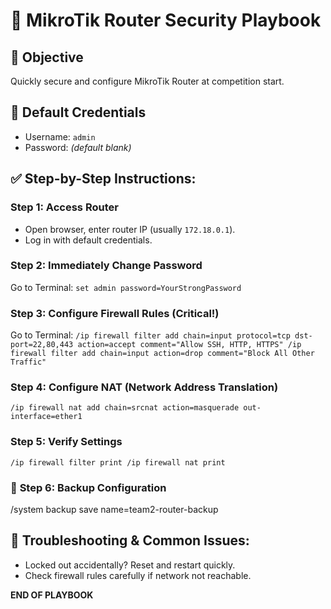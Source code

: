 # 📗 MikroTik Router Security Playbook

## 🎯 Objective
Quickly secure and configure MikroTik Router at competition start.

## 🚨 Default Credentials
- Username: `admin`
- Password: *(default blank)*

## ✅ Step-by-Step Instructions:

### **Step 1: Access Router**
- Open browser, enter router IP (usually `172.18.0.1`).
- Log in with default credentials.

### **Step 2: Immediately Change Password**
Go to Terminal:
`set admin password=YourStrongPassword`


### **Step 3: Configure Firewall Rules (Critical!)**
Go to Terminal:
`/ip firewall filter add chain=input protocol=tcp dst-port=22,80,443 action=accept comment="Allow SSH, HTTP, HTTPS" /ip firewall filter add chain=input action=drop comment="Block All Other Traffic"`


### **Step 4: Configure NAT (Network Address Translation)**
`/ip firewall nat add chain=srcnat action=masquerade out-interface=ether1`


### **Step 5: Verify Settings**
`/ip firewall filter print /ip firewall nat print`


### 🚩 **Step 6: Backup Configuration**
/system backup save name=team2-router-backup


## 🔎 Troubleshooting & Common Issues:
- Locked out accidentally? Reset and restart quickly.
- Check firewall rules carefully if network not reachable.

**END OF PLAYBOOK**


